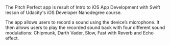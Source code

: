 The Pitch Perfect app is result of Intro to iOS App Development with Swift lesson of Udacity's iOS Developer Nanodegree course.

The app allows users to record a sound using the device’s microphone. It then allows users to play the recorded sound back with four different sound modulations: Chipmunk, Darth Vader, Slow, Fast with Reverb and Echo effect.
